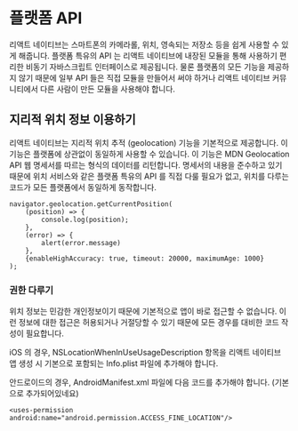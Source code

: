 # 플랫폼 API

리액트 네이티브는 스마트폰의 카메라롤, 위치, 영속되는 저장소 등을 쉽게 사용할 수 있게 해줍니다. 플랫폼 특유의 API 는 리액트 네이티브에 내장된 모듈을 통해 사용하기 편리한 비동기 자바스크립트 인터페이스로 제공됩니다. 물론 플랫폼의 모든 기능을 제공하지 않기 때문에 일부 API 들은 직접 모듈을 만들어서 써야 하거나 리액트 네이티브 커뮤니티에서 다른 사람이 만든 모듈을 사용해야 합니다. 

## 지리적 위치 정보 이용하기
리액트 네이티브는 지리적 위치 추적 (geolocation) 기능을 기본적으로 제공합니다. 이 기능은 플랫폼에 상관없이 동일하게 사용할 수 있습니다. 이 기능은 MDN Geolocation API 웹 명세서를 따르는 형식의 데이터를 리턴합니다. 명세서의 내용을 준수하고 있기 때문에 위치 서비스와 같은 플랫폼 특유의 API 를 직접 다룰 필요가 없고, 위치를 다루는 코드가 모든 플랫폼에서 동일하게 동작합니다. 

```
navigator.geolocation.getCurrentPosition(  
    (position) => {  
        console.log(position);  
    },  
    (error) => {  
        alert(error.message)  
    },  
    {enableHighAccuracy: true, timeout: 20000, maximumAge: 1000}  
);
```

### 권한 다루기
위치 정보는 민감한 개인정보이기 때문에 기본적으로 앱이 바로 접근할 수 없습니다. 이런 정보에 대한 접근은 허용되거나 거절당할 수 있기 때문에 모든 경우를 대비한 코드 작성이 필요합니다. 

iOS 의 경우, NSLocationWhenInUseUsageDescription 항목을 리액트 네이티브 앱 생성 시 기본으로 포함되는 Info.plist 파일에 추가해야 합니다. 

안드로이드의 경우, AndroidManifest.xml 파일에 다음 코드를 추가해야 합니다. (기본으로 추가되어있네요)
```
<uses-permission android:name="android.permission.ACCESS_FINE_LOCATION"/>
```


<!--stackedit_data:
eyJoaXN0b3J5IjpbMjA4MzY1MzI5MywxODIzNzUwOTk1LDEyMz
A3Njk4MTAsMTIyMTk3NDgzNF19
-->